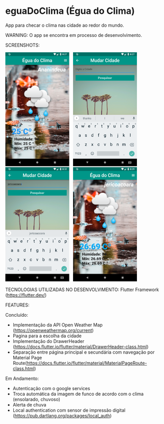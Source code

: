 # eguaDoClima (Égua do Clima)
App para checar o clima nas cidade ao redor do mundo.


WARNING: O app se encontra em processo de desenvolvimento.

SCREENSHOTS:

<img src="images/01.png" width="200"> &nbsp; <img src="images/02.png" width="200"> &nbsp; 
<img src="images/03.png" width="200"> &nbsp; <img src="images/04.png" width="200"> &nbsp; 



TECNOLOGIAS UTILIZADAS NO DESENVOLVIMENTO: 
Flutter Framework (https://flutter.dev/)

FEATURES:

Concluído:
- Implementação da API Open Weather Map (https://openweathermap.org/current)
- Pagina para a escolha da cidade
- Implementação do DrawerHeader (https://docs.flutter.io/flutter/material/DrawerHeader-class.html)
- Separação entre página principal e secundária com navegação por Material Page Route(https://docs.flutter.io/flutter/material/MaterialPageRoute-class.html)

Em Andamento:
- Autenticação com o google services
- Troca automática da imagem de funco de acordo com o clima (ensolarado, chuvoso)
- Alerta de chuva
- Local authentication com sensor de impressão digital (https://pub.dartlang.org/packages/local_auth)

